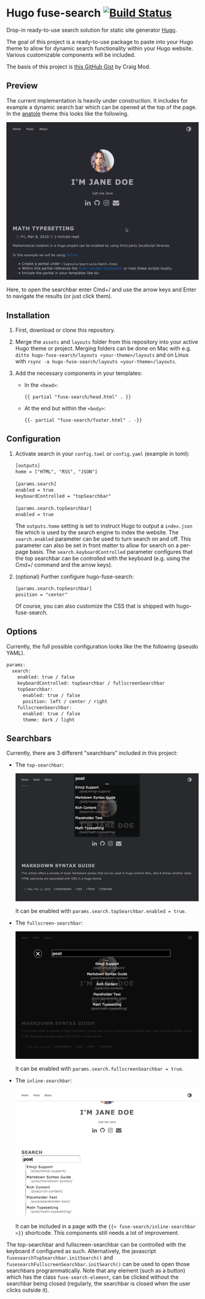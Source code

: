 # Hugo fuse-search [![Build Status](https://travis-ci.org/Theys96/hugo-fuse-search.svg?branch=master)](https://travis-ci.org/Theys96/hugo-fuse-search)

Drop-in ready-to-use search solution for static site generator [Hugo](https://github.com/gohugoio/hugo).

The goal of this project is a ready-to-use package to paste into your Hugo theme to allow for dynamic search 
functionality within your Hugo website. Various customizable components will be included.

The basis of this project is [this GitHub Gist](https://gist.github.com/cmod/5410eae147e4318164258742dd053993) by Craig Mod.

## Preview

The current implementation is heavily under construction. It includes for example a dynamic search bar which can be opened at the top of the page. In the [anatole](https://github.com/lxndrblz/anatole/) theme this looks like the following.

![Anatole preview](https://raw.githubusercontent.com/theys96/hugo-fuse-search/master/meta/anatole.gif)

Here, to open the searchbar enter Cmd+/ and use the arrow keys and Enter to navigate the results (or just click them).

## Installation

1. First, download or clone this repository. 
2. Merge the `assets` and `layouts` folder from this repository into your active Hugo theme or project. Merging folders can be done on Mac with e.g. `ditto hugo-fuse-search/layouts <your-theme>/layouts` and on Linux with `rsync -a hugo-fuse-search/layouts <your-theme>/layouts`.
3. Add the necessary components in your templates:
   
   - In the `<head>`:
     
     ```
     {{ partial "fuse-search/head.html" . }}
     ```
   - At the end but within the `<body>`:
     
     ```
     {{- partial "fuse-search/footer.html" . -}}
     ```

## Configuration

1. Activate search in your `config.toml` or `config.yaml` (example in toml):
  
   ``` 
   [outputs]
   home = ["HTML", "RSS", "JSON"]
   
   [params.search]
   enabled = true
   keyboardControlled = "topSearchbar"
   
   [params.search.topSearchbar]
   enabled = true
   ```
	
	The `outputs.home` setting is set to instruct Hugo to output a `index.json` file which is used by the search engine to index the website. The `search.enabled` parameter can be used to turn search on and off. This parameter can also be set in front matter to allow for search on a per-page basis. The `search.keyboardControlled` parameter configures that the top searchbar can be controlled with the keyboard (e.g. using the Cmd+/ command and the arrow keys).
	
2. (optional) Further configure hugo-fuse-search:

   ```
   [params.search.topSearchbar]
   position = "center"
   ```
   
   Of course, you can also customize the CSS that is shipped with hugo-fuse-search.

## Options

Currently, the full possible configuration looks like the the following (pseudo YAML).

```
params:
  search: 
    enabled: true / false
    keyboardControlled: topSearchbar / fullscreenSearchbar
    topSearchbar:
      enabled: true / false
      position: left / center / right
    fullscreenSearchbar:
      enabled: true / false
      theme: dark / light
```

## Searchbars

Currently, there are 3 different "searchbars" included in this project:

* The `top-searchbar`:
  
  ![top searchbar](https://raw.githubusercontent.com/theys96/hugo-fuse-search/master/meta/top-searchbar.png)
  
  It can be enabled with `params.search.topSearchbar.enabled = true`.
  
* The `fullscreen-searchbar`:
  
  ![fullscreen searchbar](https://raw.githubusercontent.com/theys96/hugo-fuse-search/master/meta/fullscreen-searchbar.png)
  
  It can be enabled with `params.search.fullscreenSearchbar = true`.
  
* The `inline-searchbar`:
  
  ![inline searchbar](https://raw.githubusercontent.com/theys96/hugo-fuse-search/master/meta/inline-searchbar.png)
  
  It can be included in a page with the `{{< fuse-search/inline-searchbar >}}` shortcode. This components still needs a lot of improvement.

The top-searchbar and fullscreen-searchbar can be controlled with the keyboard if configured as such. Alternatively, the javascript `fusesearchTopSearchbar.initSearch()` and `fusesearchFullscreenSearchbar.initSearch()` can be used to open those searchbars programmatically. Note that any element (such as a button) which has the class `fuse-search-element`, can be clicked without the searchbar being closed (regularly, the searchbar is closed when the user clicks outside it). 


